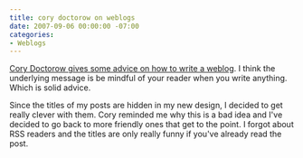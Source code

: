 ```yaml
---
title: cory doctorow on weblogs
date: 2007-09-06 00:00:00 -07:00
categories:
- Weblogs
---
```


<p><a href="http://www.thomascrampton.com/2007/09/06/how-to-be-an-uber-blogger-by-cory-doctorow/">Cory Doctorow gives some advice on how to write a weblog</a>. I think the underlying message is be mindful of your reader when you write anything. Which is solid advice.</p>

<p>Since the titles of my posts are hidden in my new design, I decided to get really clever with them. Cory reminded me why this is a bad idea and I've decided to go back to more friendly ones that get to the point. I forgot about RSS readers and the titles are only really funny if you've already read the post.</p>
